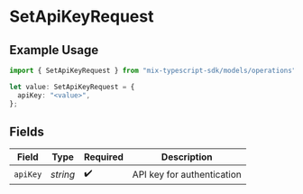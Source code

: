 # SetApiKeyRequest

## Example Usage

```typescript
import { SetApiKeyRequest } from "mix-typescript-sdk/models/operations";

let value: SetApiKeyRequest = {
  apiKey: "<value>",
};
```

## Fields

| Field                      | Type                       | Required                   | Description                |
| -------------------------- | -------------------------- | -------------------------- | -------------------------- |
| `apiKey`                   | *string*                   | :heavy_check_mark:         | API key for authentication |